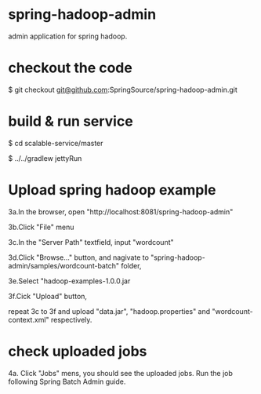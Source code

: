 spring-hadoop-admin
===================

admin application for spring hadoop.

# checkout the code

$ git checkout git@github.com:SpringSource/spring-hadoop-admin.git

# build & run service

$ cd scalable-service/master

$ ../../gradlew jettyRun

# Upload spring hadoop example

3a.In the browser, open "http://localhost:8081/spring-hadoop-admin"

3b.Click "File" menu

3c.In the "Server Path" textfield, input "wordcount"

3d.Click "Browse..." button, and nagivate to "spring-hadoop-admin/samples/wordcount-batch" folder,

3e.Select "hadoop-examples-1.0.0.jar

3f.Cick "Upload" button,

repeat 3c to 3f and upload "data.jar", "hadoop.properties" and "wordcount-context.xml" respectively.


# check uploaded jobs

4a. Click "Jobs" mens, you should see the uploaded jobs. Run the job following Spring Batch Admin guide.

 
